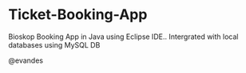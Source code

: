 # Ticket-Booking-App

Bioskop Booking App in Java using Eclipse IDE..
Intergrated with local databases using MySQL DB

@evandes
